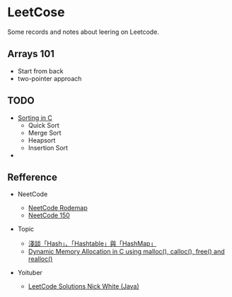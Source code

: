 # LeetCose

Some records and notes about leering on Leetcode.

## Arrays 101

- Start from back
- two-pointer approach

##

## TODO

- [Sorting in C](https://www.educba.com/sorting-in-c/)
  - Quick Sort
  - Merge Sort
  - Heapsort
  - Insertion Sort
- 

## Refference

- NeetCode
  - [NeetCode Rodemap](https://neetcode.io/roadmap)
  - [NeetCode 150](https://neetcode.io/practice)

- Topic
  - [淺談「Hash」、「Hashtable」與「HashMap」](https://rickbsr.medium.com/%E6%B7%BA%E8%AB%87-hash-hashtable-%E8%88%87-hashmap-4e5f5e5d36da)
  - [Dynamic Memory Allocation in C using malloc(), calloc(), free() and realloc()](https://www.geeksforgeeks.org/dynamic-memory-allocation-in-c-using-malloc-calloc-free-and-realloc/)

- Yoituber
  - [LeetCode Solutions Nick White (Java)](https://youtube.com/playlist?list=PLU_sdQYzUj2keVENTP0a5rdykRSgg9Wp-)
